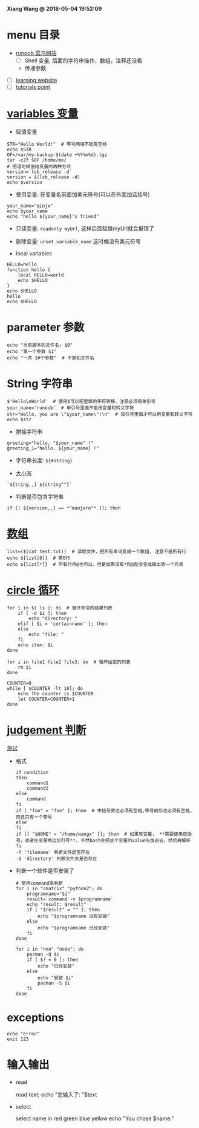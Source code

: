 **Xiang Wang @ 2018-05-04 19:52:09**

# menu 目录
* [runoob 菜鸟网站](https://www.runoob.com/linux/linux-shell.html)
    * [ ] Shell 变量, 后面的字符串操作，数组，注释还没看
    * 传递参数
* [ ] [learning website](https://www.shellscript.sh/)
* [ ] [tutorials point](https://www.tutorialspoint.com/unix/unix-loop-control.htm)

# [variables 变量](https://www.runoob.com/linux/linux-shell-variable.html)
* 赋值变量
```
STR="Hello World!"  # 等号两端不能有空格
echo $STR
OF=/var/my-backup-$(date +%Y%m%d).tgz
tar -cZf $OF /home/me/
# 把语句赋值给变量的两种方式
version=`lsb_release -d`
version = $(lsb_release -d)
echo $version
```

* 使用变量: 在变量名前面加美元符号(可以在外面加话括号)
```
your_name="qinjx"
echo $your_name
echo "hello ${your_name}'s friend"
```

* 只读变量: `readonly myUrl`, 这样后面赋值myUrl就会报错了
* 删除变量: `unset variable_name` 这时候没有美元符号

* local variables
```
HELLO=hello
function hello {
    local HELLO=world
    echo $HELLO
}
echo $HELLO
hello
echo $HELLO
```

# parameter 参数
```
echo "当前脚本的文件名: $0"
echo "第一个参数 $1"
echo "一共 $#个参数"  # 不算如文件名
```

# String 字符串
```
$'Hello\nWorld'  # 使用$可以把里面的字符转移，注意必须用单引号
your_name='runoob'  # 单引号里面不能用变量和转义字符
str="Hello, you are \"$your_name\"!\n"  # 双引号里面才可以用变量和转义字符
echo $str
```

* 拼接字符串
```
greeting="hello, "$your_name" !"
greeting_1="hello, ${your_name} !"
```

* 字符串长度: `${#string}`


* [大小写](https://stackoverflow.com/questions/2264428/how-to-convert-a-string-to-lower-case-in-bash)
```
`${tring,,} ${string^^}`
```

* 判断是否包含字符串
```
if [[ ${version,,} == *"manjaro"* ]]; then
```

# [数组](https://www.runoob.com/linux/linux-shell-array.html)
```
list=($(cat test.txt))  # 读取文件，把所有单词变成一个数组, 注意不是所有行
echo ${list[0]}  # 第0行
echo ${list[*]}  # 所有行用@也可以。但是如果没有*和@就会变成输出第一个元素
```

# [circle 循环](http://tldp.org/HOWTO/Bash-Prog-Intro-HOWTO-7.html)
```
for i in $( ls ); do  # 循环命令的结果列表
    if [ -d $i ]; then
        echo "directory: "
    elif [ $i = 'certainname' ]; then
    else
        echo "file: "
    fi
    echo item: $i
done

for i in file1 file2 file3; do  # 循环给定的列表
    rm $i
done

COUNTER=0
while [ $COUNTER -lt 10]; do
    echo The counter is $COUNTER
    let COUNTER=COUNTER+1
done
```

# [judgement 判断](https://www.runoob.com/linux/linux-shell-process-control.html)
[测试](./ifelse.sh)
* 格式
    ```
    if condition
    then
        command1
        command2
    else
        command
    fi
    if [ "foo" = "foo" ]; then  # 中括号旁边必须有空格,等号前后也必须有空格, 而且只有一个等号
    else
    fi
    if [[ "$HOME" = "/home/wangx" ]]; then  # 如果有变量， **需要使用双括号，或者在变量两边加引号**. 不然bash会把这个变量的value先放进去，然后再解析
    fi
    -f 'filename' 判断文件是否存在
    -d 'directory' 判断文件夹是否存在
    ```
* 判断一个软件是否安装了
    ```
    # 使用command来判断
    for i in "cmatrix" "python2"; do
        programname="$i"
        result=`command -v $programname`
        echo "result: $result"
        if [ "$result" = "" ]; then
            echo "$programname 没有安装"
        else
            echo "$programname 已经安装"
        fi
    done

    for i in "nnn" "node"; do
        pacman -Q $i
        if [ $? = 0 ]; then
            echo "已经安装"
        else
            echo "安装 $i"
            pacman -S $i
        fi
    done
    ```

# exceptions
```
echo "error"
exit 123
```

# 输入输出
* read

    read text;
    echo "您输入了: "$text

* select

    select name in red green blue yellow
    echo "You chose $name."
